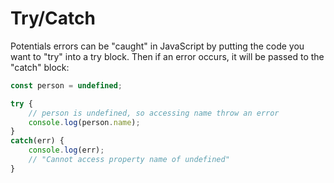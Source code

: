 Try/Catch
===

Potentials errors can be "caught" in JavaScript by putting the code you want
to "try" into a try block. Then if an error occurs, it will be passed to the 
"catch" block:

```js
const person = undefined;

try {
    // person is undefined, so accessing name throw an error
    console.log(person.name); 
}
catch(err) {
    console.log(err);
    // "Cannot access property name of undefined"
}
```